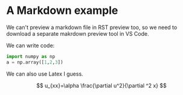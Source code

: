 # A Markdown example

We can't preview a markdown file in RST preview too, so we need to download a separate makrdown preview tool in VS Code.

We can write code:

```python
import numpy as np
a = np.array([1,2,3])
```

We can also use Latex I guess.

$$
u_{xx}=\alpha \frac{\partial u^2}{\partial ^2 x}
$$